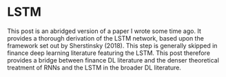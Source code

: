 # LSTM

This post is an abridged version of a paper I wrote some time ago. It provides a thorough derivation of the LSTM network, based upon the framework set out by Sherstinsky (2018).  This step is generally skipped in finance deep learning literature featuring the LSTM.  This post therefore provides a bridge between finance DL literature and the denser theoretical treatment of RNNs and the LSTM in the broader DL literature.
